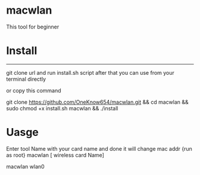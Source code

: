 # macwlan


This tool for beginner 

# Install
---------------------------------------------------------------------------
git clone url
and run install.sh script after that you can use from your terminal
directly

or copy this command

git clone https://github.com/OneKnow654/macwlan.git &&
cd macwlan && sudo chmod +x install.sh macwlan &&
./install

# Uasge
Enter tool Name with your card name and done
it will change mac addr 
{run as root}
macwlan  [ wireless card Name]

macwlan  wlan0

